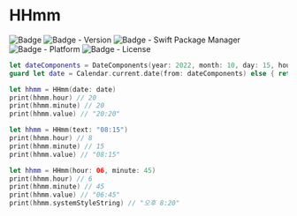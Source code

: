 # HHmm
![Badge](https://img.shields.io/badge/swift-white.svg?style=flat-square&logo=Swift)
![Badge - Version](https://img.shields.io/badge/Version-1.0.0-1177AA?style=flat-square)
![Badge - Swift Package Manager](https://img.shields.io/badge/SPM-compatible-orange?style=flat-square)
![Badge - Platform](https://img.shields.io/badge/platform-mac|ios|watchos|tvos-yellow?style=flat-square)
![Badge - License](https://img.shields.io/badge/license-MIT-black?style=flat-square)
```swift
let dateComponents = DateComponents(year: 2022, month: 10, day: 15, hour: 20, minute: 20)
guard let date = Calendar.current.date(from: dateComponents) else { return }

let hhmm = HHmm(date: date)
print(hhmm.hour) // 20
print(hhmm.minute) // 20
print(hhmm.value) // "20:20"
```

```swift
let hhmm = HHmm(text: "08:15")
print(hhmm.hour) // 8
print(hhmm.minute) // 15
print(hhmm.value) // "08:15"
```

```swift
let hhmm = HHmm(hour: 06, minute: 45)
print(hhmm.hour) // 6
print(hhmm.minute) // 45
print(hhmm.value) // "06:45"
print(hhmm.systemStyleString) // "오후 8:20"
```

